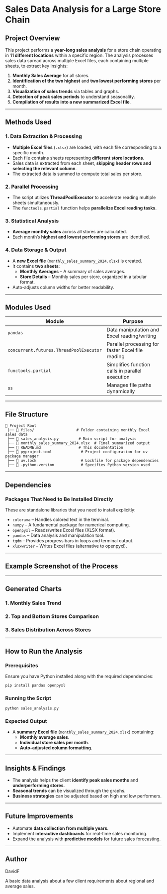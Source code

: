 # Sales Data Analysis for a Large Store Chain

## Project Overview

This project performs a **year-long sales analysis** for a store chain operating in **11 different locations** within a specific region. The analysis processes sales data spread across multiple Excel files, each containing multiple sheets, to extract key insights:

1. **Monthly Sales Average** for all stores.
2. **Identification of the two highest** and **two lowest performing stores** per month.
3. **Visualization of sales trends** via tables and graphs.
4. **Detection of peak sales periods** to understand seasonality.
5. **Compilation of results into a new summarized Excel file**.

---

## Methods Used

### 1. **Data Extraction & Processing**

- **Multiple Excel files** (`.xlsx`) are loaded, with each file corresponding to a specific month.
- Each file contains sheets representing **different store locations**.
- Sales data is extracted from each sheet, **skipping header rows and selecting the relevant column**.
- The extracted data is summed to compute total sales per store.

### 2. **Parallel Processing**

- The script utilizes **ThreadPoolExecutor** to accelerate reading multiple sheets simultaneously.
- The `functools.partial` function helps **parallelize Excel reading tasks**.

### 3. **Statistical Analysis**

- **Average monthly sales** across all stores are calculated.
- Each month’s **highest and lowest performing stores** are identified.

### 4. **Data Storage & Output**

- A **new Excel file** (`monthly_sales_summary_2024.xlsx`) is created.
- It contains **two sheets**:
  - **Monthly Averages** – A summary of sales averages.
  - **Store Details** – Monthly sales per store, organized in a tabular format.
- Auto-adjusts column widths for better readability.

---

## Modules Used

| Module                                  | Purpose                                           |
| --------------------------------------- | ------------------------------------------------- |
| `pandas`                                | Data manipulation and Excel reading/writing       |
| `concurrent.futures.ThreadPoolExecutor` | Parallel processing for faster Excel file reading |
| `functools.partial`                     | Simplifies function calls in parallel execution   |
| `os`                                    | Manages file paths dynamically                    |

---

## File Structure

```
📂 Project Root
 ├── 📂 files/                   # Folder containing monthly Excel sales data
 ├── 📄 sales_analysis.py         # Main script for analysis
 ├── 📄 monthly_sales_summary_2024.xlsx  # Final summarized output
 ├── 📄 README.md                 # This documentation
 ├── 📄 pyproject.toml             # Project configuration for uv package manager
 ├── 📄 uv.lock                    # Lockfile for package dependencies
 ├── 📄 .python-version            # Specifies Python version used
```

---

## Dependencies

### Packages That Need to Be Installed Directly

These are standalone libraries that you need to install explicitly:

- `colorama` – Handles colored text in the terminal.
- `numpy` – A fundamental package for numerical computing.
- `openpyxl` – Reads/writes Excel files (XLSX format).
- `pandas` – Data analysis and manipulation tool.
- `tqdm` – Provides progress bars in loops and terminal output.
- `xlsxwriter` – Writes Excel files (alternative to openpyxl).

---

## Example Screenshot of the Process



---

## Generated Charts

### 1. **Monthly Sales Trend**



### 2. **Top and Bottom Stores Comparison**



### 3. **Sales Distribution Across Stores**



---

## How to Run the Analysis

### Prerequisites

Ensure you have Python installed along with the required dependencies:

```bash
pip install pandas openpyxl
```

### Running the Script

```bash
python sales_analysis.py
```

### Expected Output

- A **summary Excel file** (`monthly_sales_summary_2024.xlsx`) containing:
  - **Monthly average sales**.
  - **Individual store sales per month**.
  - **Auto-adjusted column formatting**.

---

## Insights & Findings

- The analysis helps the client **identify peak sales months** and **underperforming stores**.
- **Seasonal trends** can be visualized through the graphs.
- **Business strategies** can be adjusted based on high and low performers.

---

## Future Improvements

- Automate **data collection from multiple years**.
- Implement **interactive dashboards** for real-time sales monitoring.
- Expand the analysis with **predictive models** for future sales forecasting.

---

## Author

DavidF

A basic data analysis about a few client requirements about regional and average sales.

